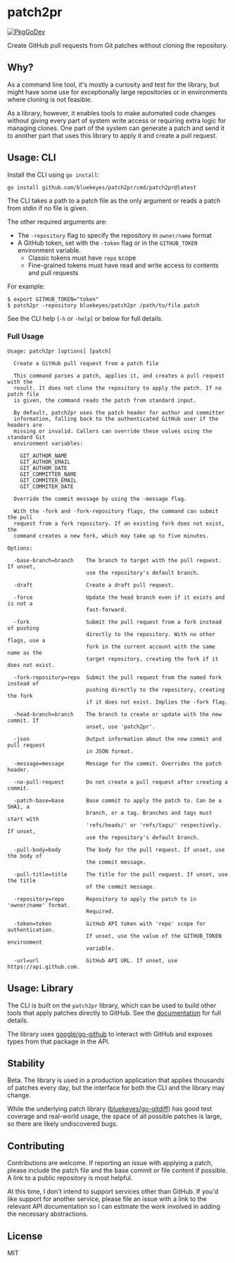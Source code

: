 # patch2pr
[![PkgGoDev](https://pkg.go.dev/badge/github.com/bluekeyes/patch2pr)](https://pkg.go.dev/github.com/bluekeyes/patch2pr)

Create GitHub pull requests from Git patches without cloning the repository.

## Why?

As a command line tool, it's mostly a curiosity and test for the library, but
might have some use for exceptionally large repositories or in environments
where cloning is not feasible.

As a library, however, it enables tools to make automated code changes without
giving every part of system write access or requiring extra logic for managing
clones. One part of the system can generate a patch and send it to another part
that uses this library to apply it and create a pull request.

## Usage: CLI

Install the CLI using `go install`:

    go install github.com/bluekeyes/patch2pr/cmd/patch2pr@latest

The CLI takes a path to a patch file as the only argument or reads a patch from
stdin if no file is given.

The other required arguments are:

- The `-repository` flag to specify the repository in `owner/name` format
- A GitHub token, set with the `-token` flag or in the `GITHUB_TOKEN`
  environment variable.
  - Classic tokens must have `repo` scope
  - Fine-grained tokens must have read and write access to contents and pull
    requests

For example:

    $ export GITHUB_TOKEN="token"
    $ patch2pr -repository bluekeyes/patch2pr /path/to/file.patch

See the CLI help (`-h` or `-help`) or below for full details.

### Full Usage

```
Usage: patch2pr [options] [patch]

  Create a GitHub pull request from a patch file

  This command parses a patch, applies it, and creates a pull request with the
  result. It does not clone the repository to apply the patch. If no patch file
  is given, the command reads the patch from standard input.

  By default, patch2pr uses the patch header for author and committer
  information, falling back to the authenticated GitHub user if the headers are
  missing or invalid. Callers can override these values using the standard Git
  environment variables:

    GIT_AUTHOR_NAME
    GIT_AUTHOR_EMAIL
    GIT_AUTHOR_DATE
    GIT_COMMITTER_NAME
    GIT_COMMITER_EMAIL
    GIT_COMMITER_DATE

  Override the commit message by using the -message flag.

  With the -fork and -fork-repository flags, the command can submit the pull
  request from a fork repository. If an existing fork does not exist, the
  command creates a new fork, which may take up to five minutes.

Options:

  -base-branch=branch    The branch to target with the pull request. If unset,
                         use the repository's default branch.

  -draft                 Create a draft pull request.

  -force                 Update the head branch even if it exists and is not a
                         fast-forward.

  -fork                  Submit the pull request from a fork instead of pushing
                         directly to the repository. With no other flags, use a
                         fork in the current account with the same name as the
                         target repository, creating the fork if it does not exist.

  -fork-repository=repo  Submit the pull request from the named fork instead of
                         pushing directly to the repository, creating the fork
                         if it does not exist. Implies the -fork flag.

  -head-branch=branch    The branch to create or update with the new commit. If
                         unset, use 'patch2pr'.

  -json                  Output information about the new commit and pull request
                         in JSON format.

  -message=message       Message for the commit. Overrides the patch header.

  -no-pull-request       Do not create a pull request after creating a commit.

  -patch-base=base       Base commit to apply the patch to. Can be a SHA1, a
                         branch, or a tag. Branches and tags must start with
                         'refs/heads/' or 'refs/tags/' respectively. If unset,
                         use the repository's default branch.

  -pull-body=body        The body for the pull request. If unset, use the body of
                         the commit message.

  -pull-title=title      The title for the pull request. If unset, use the title
                         of the commit message.

  -repository=repo       Repository to apply the patch to in 'owner/name' format.
                         Required.

  -token=token           GitHub API token with 'repo' scope for authentication.
                         If unset, use the value of the GITHUB_TOKEN environment
                         variable.

  -url=url               GitHub API URL. If unset, use https://api.github.com.
```

## Usage: Library

The CLI is built on the `patch2pr` library, which can be used to build other
tools that apply patches directly to GitHub. See the [documentation][] for full
details.

The library uses [google/go-github][] to interact with GitHub and exposes types
from that package in the API.

[documentation]: https://pkg.go.dev/github.com/bluekeyes/patch2pr?tab=doc
[google/go-github]: https://github.com/google/go-github

## Stability

Beta. The library is used in a production application that applies thousands of
patches every day, but the interface for both the CLI and the library may
change.

While the underlying patch library ([bluekeyes/go-gitdiff][]) has good test
coverage and real-world usage, the space of all possible patches is large, so
there are likely undiscovered bugs.

[bluekeyes/go-gitdiff]: https://github.com/bluekeyes/go-gitdiff

## Contributing

Contributions are welcome. If reporting an issue with applying a patch, please
include the patch file and the base commit or file content if possible. A link
to a public repository is most helpful.

At this time, I don't intend to support services other than GitHub. If you'd
like support for another service, please file an issue with a link to the
relevant API documentation so I can estimate the work involved in adding the
necessary abstractions.

## License

MIT
